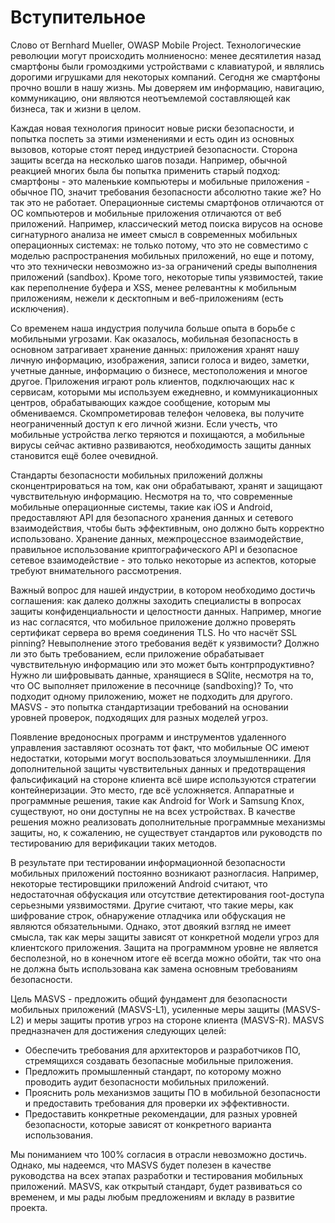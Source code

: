 # Вступительное

Cлово от Bernhard Mueller, OWASP Mobile Project.
Технологические революции могут происходить молниеносно: менее десятилетия назад смартфоны были громоздкими устройствами с клавиатурой, и являлись дорогими игрушками для некоторых компаний. Сегодня же смартфоны прочно вошли в нашу жизнь. Мы доверяем им информацию, навигацию, коммуникацию, они являются неотъемлемой составляющей как бизнеса, так и жизни в целом.

Каждая новая технология приносит новые риски безопасности, и попытка поспеть за этими изменениями и есть один из основных вызовов, которые стоят перед индустрией безопасности. Сторона защиты всегда на несколько шагов позади. Например, обычной реакцией многих была бы попытка применить старый подход: смартфоны - это маленькие компьютеры и мобильные приложения - обычное ПО, значит требования безопасности абсолютно такие же? Но так это не работает. Операционные системы смартфонов отличаются от ОС компьютеров и мобильные приложения отличаются от веб приложений. Например, классический метод поиска вирусов на основе сигнатурного анализа не имеет смысл в современных мобильных операционных системах: не только потому, что это не совместимо с моделью распространения мобильных приложений, но еще и потому, что это технически невозможно из-за ограничений среды выполнения приложений (sandbox). Кроме того, некоторые типы уязвимостей, такие как переполнение буфера и XSS, менее релевантны к мобильным приложениям, нежели к десктопным и веб-приложениям (есть исключения).

Cо временем наша индустрия получила больше опыта в борьбе с мобильными угрозами. Как оказалось, мобильная безопасность в основном затрагивает хранение данных: приложения хранят нашу личную информацию, изображения, записи голоса и видео, заметки, учетные данные, информацию о бизнесе, местоположения и многое другое. Приложения играют роль клиентов, подключающих нас к сервисам, которыми мы используем ежедневно, и коммуникационных центров, обрабатывающих каждое сообщение, которым мы обмениваемся. Скомпрометировав телефон человека, вы получите неограниченный доступ к его личной жизни. Если учесть, что мобильные устройства легко теряются и похищаются, а мобильные вирусы сейчас активно развиваются, необходимость защиты данных становится ещё более очевидной.

Стандарты безопасности мобильных приложений должны сконцентрироваться на том, как они обрабатывают, хранят и защищают чувствительную информацию. Несмотря на то, что современные мобильные операционные системы, такие как iOS и Android, предоставляют API для безопасного хранения данных и сетевого взаимодействия, чтобы быть эффективным, оно должно быть корректно использовано. Хранение данных, межпроцессное взаимодействие, правильное использование криптографического API и безопасное сетевое взаимодействие - это только некоторые из аспектов, которые требуют внимательного рассмотрения.

Важный вопрос для нашей индустрии, в котором необходимо достичь соглашения: как далеко должны заходить специалисты в вопросах защиты конфиденциальности и целостности данных. Например, многие из нас согласятся, что мобильное приложение должно проверять сертификат сервера во время соединения TLS. Но что насчёт SSL pinning? Невыполнение этого требования ведёт к уязвимости? Должно ли это быть требованием, если приложение обрабатывает чувствительную информацию или это может быть контрпродуктивно? Нужно ли шифровывать данные, хранящиеся в SQlite, несмотря на то, что ОС выполняет приложение в песочнице (sandboxing)? То, что подходит одному приложению, может не подходить для другого. MASVS - это попытка стандартизации требований на основании уровней проверок, подходящих для разных моделей угроз.

Появление вредоносных программ и инструментов удаленного управления заставляют осознать тот факт, что мобильные ОС имеют недостатки, которыми могут воспользоваться злоумышленники. Для дополнительной защиты чувствительных данных и предотвращения фальсификаций на стороне клиента всё шире используются стратегии контейнеризации. Это место, где всё усложняется. Аппаратные и программные решения, такие как Android for Work и Samsung Knox, существуют, но они доступны не на всех устройствах. В качестве решения можно реализовать дополнительные программные механизмы защиты, но, к сожалению, не существует стандартов или руководств по тестированию для верификации таких методов.

В результате при тестировании информационной безопасности мобильных приложений постоянно возникают разногласия. Например, некоторые тестировщики приложений Android считают, что недостаточная обфускация или отсутствие детектирования root-доступа серьезными уязвимостями. Другие считают, что такие меры, как шифрование строк, обнаружение отладчика или обфускация не являются обязательными. Однако, этот двоякий взгляд не имеет смысла, так как меры защиты зависят от конкретной модели угроз для клиентского приложения. Защита на программном уровне не является бесполезной, но в конечном итоге её всегда можно обойти, так что она не должна быть использована как замена основным требованиям безопасности.

Цель MASVS - предложить общий фундамент для безопасности мобильных приложений (MASVS-L1), усиленные меры защиты (MASVS-L2) и меры защиты против угроз на стороне клиента (MASVS-R). MASVS предназначен для достижения следующих целей:

- Обеспечить требования для архитекторов и разработчиков ПО, стремящихся создавать безопасные мобильные приложения.
- Предложить промышленный стандарт, по которому можно проводить аудит безопасности мобильных приложений.
- Прояснить роль механизмов защиты ПО в мобильной безопасности и предоставить требования для проверки их эффективности.
- Предоставить конкретные рекомендации, для разных уровней безопасности, которые зависят от конкретного варианта использования.

Мы пониманием что 100% согласия в отрасли невозможно достичь. Однако, мы надеемся, что MASVS будет полезен в качестве руководства на всех этапах разработки и тестирования мобильных приложений. MASVS, как открытый стандарт, будет развиваться со временем, и мы рады любым предложениям и вкладу в развитие проекта.
